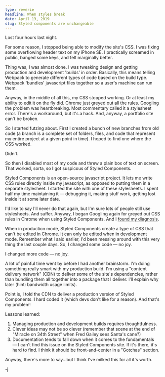 ```yaml
---
type: reverie
headline: When styles break
date: April 13, 2019
slug: Styled components are unchangeable 
---
```


Lost four hours last night.

For some reason, I stopped being able to modify the site's CSS. I was fixing some overflowing header text on my iPhone SE. I practically screamed in public, banged some keys, and felt marginally better. 


Thing was, I was almost done. I was tweaking design and getting production and development 'builds' in order. Basically, this means telling Webpack to generate different types of code based on the build type. Webpack 'bundles' javascript files together so a user's machine can run them.

Anyway, in the middle of all this, my CSS stopped working. Or at least my ability to edit it on the fly did. Chrome just greyed out all the rules. Googling the problem was heartbreaking. Most commentary called it a stylesheet error. There's a workaround, but it's a hack. And, anyway, a portfolio site can't be broken.

So I started futzing about. First I created a bunch of new branches from old code (a branch is a complete set of folders, files, and code that represent my entire project at a given point in time). I hoped to find one where the CSS worked. 

Didn't. 

So then I disabled most of my code and threw a plain box of text on screen. That worked, sorta, so I got suspicous of Styled Components.

Styled Components is an open-source javascript project. It lets me write CSS rules directly inside my javascript, as opposed to putting them in a separate stylesheet. I started the site with one of these stylesheets. I spent half my time maintaining it — debugging it, making stuff work, getting lost inside it at some later date.

I'd like to say I'll never do that again, but I'm sure lots of people still use stylesheets. And suffer. Anyway, I began Googling again for greyed out CSS rules in Chrome when using Styled Components. And I [found my diagnosis](https://stackoverflow.com/questions/51544215/styled-component-styles-are-disabled-in-chrome-devtools).

When in production mode, Styled Components create a type of CSS that can't be edited in Chrome. It can only be edited when in development mode. Remember what I said earlier, I'd been messing around with this very thing the last couple days. So, I changed some code — no joy. 

I changed more code — no joy.

A lot of painful time went by before I had another brainstorm. I'm doing something really smart with my production build. I'm using a "content delivery network" (CDN) to deliver some of the site's dependencies, rather than bundling them all together into a package that I deliver. I'll explain why later (hint: bandwidth usage limits). 

Point is, I told the CDN to deliver a production version of Styled Components. I hard coded it (which devs don't like for a reason). And that's my problem! 

Lessons learned:

1. Managing production and development builds requires thoughtfulness.
2. Clever ideas may not be so clever (remember that scene at the end of "Miracle on 34th Street" when Fred Gailey sees Santa's cane?)
3. Documentation tends to fall down when it comes to the fundamentals — I can't find this issue on the Styled Components site. If it's there, it's hard to find. I think it should be front-and-center in a "Gotchas" section.

Anyway, there's more to say...but I think I've milked this for all it's worth.

-j